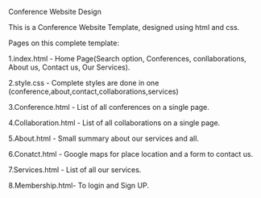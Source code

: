 Conference Website Design

This is a Conference Website Template, designed using html and css. 

Pages on this complete template:

1.index.html - Home Page(Search option, Conferences, conllaborations, About us, Contact us, Our Services).

2.style.css -  Complete styles are done in one (conference,about,contact,collaborations,services)

3.Conference.html - List of all conferences on a single page.

4.Collaboration.html - List of all collaborations on a single page.

5.About.html - Small summary about our services and all.

6.Conatct.html - Google maps for place location and a form to contact us.

7.Services.html - List of all our services.

8.Membership.html- To login and Sign UP.



